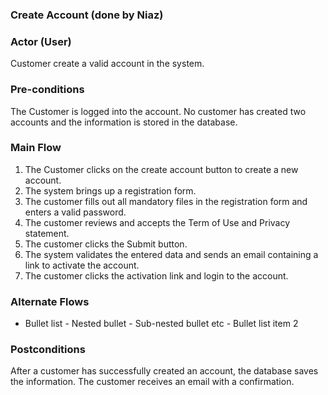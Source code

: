### Create Account (done by Niaz)

### Actor (User)
Customer create a valid account in the system.

### Pre-conditions
The Customer is logged into the account. No customer has created two accounts and the information is stored in the database. 

### Main Flow
1. The Customer clicks on the create account button to create a new account.
2. The system brings up a registration form.
3. The customer fills out all mandatory files in the registration form and enters a valid password. 
4. The customer reviews and accepts the Term of Use and Privacy statement.
5. The customer clicks the Submit button.
6. The system validates the entered data and sends an email containing a link to activate the account.
7. The customer clicks the activation link and login to the account.

### Alternate Flows

- Bullet list
              - Nested bullet
                  - Sub-nested bullet etc
          - Bullet list item 2 

### Postconditions
After a customer has successfully created an account, the database saves the information. The customer receives an email with a confirmation. 


